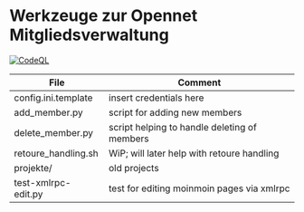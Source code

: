 # Werkzeuge zur Opennet Mitgliedsverwaltung
[![CodeQL](https://github.com/opennet-initiative/mitgliedsverwaltung/actions/workflows/codeql-analysis.yml/badge.svg)](https://github.com/opennet-initiative/mitgliedsverwaltung/actions/workflows/codeql-analysis.yml)

| File                | Comment |
| ---                 | ---  |
| config.ini.template | insert credentials here |
| add_member.py       | script for adding new members
| delete_member.py    | script helping to handle deleting of members |
| retoure_handling.sh | WiP; will later help with retoure handling |
| projekte/           | old projects |
| test-xmlrpc-edit.py | test for editing moinmoin pages via xmlrpc |

